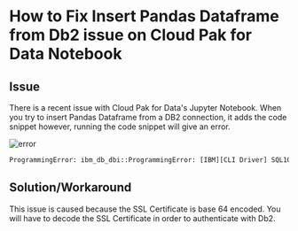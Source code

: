 # How to Fix Insert Pandas Dataframe from Db2 issue on Cloud Pak for Data Notebook

## Issue

There is a recent issue with Cloud Pak for Data's Jupyter Notebook. When you try to insert Pandas Dataframe from a DB2 connection, it adds the code snippet however, running the code snippet will give an error.

![error](https://user-images.githubusercontent.com/52746337/150765573-9a1b2827-d620-4aad-8b41-35b36547d6a3.gif)

```python
ProgrammingError: ibm_db_dbi::ProgrammingError: [IBM][CLI Driver] SQL10013N  The specified library "GSKit Error: 2" could not be loaded.  SQLSTATE=42724 SQLCODE=-10013
```

## Solution/Workaround

This issue is caused because the SSL Certificate is base 64 encoded. You will have to decode the SSL Certificate in order to authenticate with Db2.

